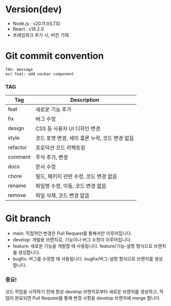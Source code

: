 # Version(dev)
- Node.js : v20.11.0(LTS)
- React : v18.2.0
- 프레임워크 추가 시, 버전 기재

# Git commit convention

```
TAG: message
ex) feat: add navbar component
```

### TAG
|Tag|Description|
|------|---|
|feat|새로운 기능 추가|
|fix|버그 수정|
|design|CSS 등 사용자 UI 디자인 변경|
|style|코드 포맷 변경, 세미 콜론 누락, 코드 변경 없음|
|refactor|프로덕션 코드 리팩토링|
|comment|주석 추가, 변경|
|docs|문서 수정|
|chore|빌드, 패키지 관련 수정, 코드 변경 없음|
|rename|파일명 수정, 이동, 코드 변경 없음|
|remove|파일 삭제, 코드 변경 없음|
	
# Git branch

- main: 직접적인 변경은 Pull Request를 통해서만 이루어집니다.
- develop: 개발용 브랜치로, 기능이나 버그 수정이 이루어집니다.
- feature: 새로운 기능을 개발할 때 사용됩니다. feature/기능-설명 형식으로 브랜치를 생성합니다.
- bugfix: 버그를 수정할 때 사용됩니다. bugfix/버그-설명 형식으로 브랜치를 생성합니다.

### 중요!
코드 작업을 시작하기 전에 항상 develop 브랜치로부터 새로운 브랜치를 생성하고, 작업이 완료되면 Pull Request를 통해 변경 사항을 develop 브랜치에 merge 합니다.